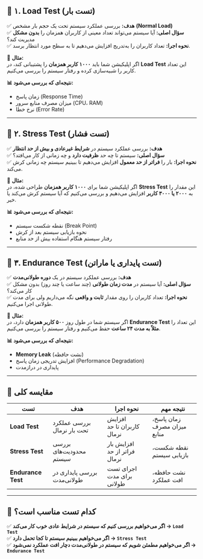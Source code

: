 ## **📌 ۱. Load Test (تست بار)**
✅ **هدف:** بررسی عملکرد سیستم تحت یک حجم بار مشخص **(Normal Load)**  
✅ **سؤال اصلی:** آیا سیستم می‌تواند تعداد معینی از کاربران همزمان را **بدون مشکل** مدیریت کند؟  
✅ **نحوه اجرا:** تعداد کاربران را به‌تدریج افزایش می‌دهیم تا به سطح مورد انتظار برسد.  

🔹 **مثال:**  
اگر اپلیکیشن شما باید **۱۰۰۰ کاربر همزمان** را پشتیبانی کند، در **Load Test** این تعداد کاربر را شبیه‌سازی کرده و رفتار سیستم را بررسی می‌کنیم.  

**📊 نتیجه‌ای که بررسی می‌شود:**  
- زمان پاسخ (Response Time)  
- میزان مصرف منابع سرور (CPU، RAM)  
- نرخ خطا (Error Rate)

---

## **📌 ۲. Stress Test (تست فشار)**
✅ **هدف:** بررسی عملکرد سیستم در **شرایط غیرعادی و بیش از حد انتظار**  
✅ **سؤال اصلی:** سیستم تا چه حد **ظرفیت دارد** و چه زمانی از کار می‌افتد؟  
✅ **نحوه اجرا:** بار را **فراتر از حد معمول** افزایش می‌دهیم تا ببینیم سیستم چه زمانی کرش می‌کند.  

🔹 **مثال:**  
اگر اپلیکیشن شما برای **۱۰۰۰ کاربر همزمان** طراحی شده، در **Stress Test** این مقدار را به **۲۰۰۰ یا ۳۰۰۰ کاربر** افزایش می‌دهیم و بررسی می‌کنیم که آیا سیستم کرش می‌کند یا خیر.  

**📊 نتیجه‌ای که بررسی می‌شود:**  
- نقطه شکست سیستم (Break Point)  
- نحوه بازیابی سیستم بعد از کرش  
- رفتار سیستم هنگام استفاده بیش از حد منابع

---

## **📌 ۳. Endurance Test (تست پایداری یا ماراتن)**
✅ **هدف:** بررسی عملکرد سیستم در یک **دوره طولانی‌مدت**  
✅ **سؤال اصلی:** آیا سیستم در **مدت زمان طولانی** (چند ساعت یا چند روز) بدون مشکل کار می‌کند؟  
✅ **نحوه اجرا:** تعداد کاربران را روی مقدار **ثابت و واقعی** نگه می‌داریم ولی برای مدت طولانی اجرا می‌کنیم.  

🔹 **مثال:**  
اگر سیستم شما در طول روز **۵۰۰ کاربر همزمان** دارد، در **Endurance Test** این تعداد را **مثلاً به مدت ۲۴ ساعت** حفظ می‌کنیم و رفتار سیستم را بررسی می‌کنیم.  

**📊 نتیجه‌ای که بررسی می‌شود:**  
- **Memory Leak** (نشت حافظه)  
- افزایش تدریجی زمان پاسخ (Performance Degradation)  
- پایداری در درازمدت

---

## **📌 مقایسه کلی**
| تست | هدف | نحوه اجرا | نتیجه مهم |
|------|---------|------------|------------|
| **Load Test** | بررسی عملکرد تحت بار نرمال | افزایش کاربران تا حد نرمال | زمان پاسخ، میزان مصرف منابع |
| **Stress Test** | بررسی محدودیت‌های سیستم | افزایش بار فراتر از حد نرمال | نقطه شکست، بازیابی سیستم |
| **Endurance Test** | بررسی پایداری در طولانی‌مدت | اجرای تست برای مدت طولانی | نشت حافظه، افت عملکرد |

---

## **🎯 کدام تست مناسب است؟**
✅ **اگر می‌خواهیم بررسی کنیم که سیستم در شرایط عادی خوب کار می‌کند → `Load Test`**  
✅ **اگر می‌خواهیم ببینیم سیستم تا کجا تحمل دارد → `Stress Test`**  
✅ **اگر می‌خواهیم مطمئن شویم که سیستم در طولانی‌مدت دچار افت عملکرد نمی‌شود → `Endurance Test`**  
